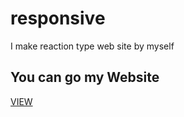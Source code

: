 # responsive
I make reaction type web site by myself

<h2>You can go my Website</h2>
<a href=" https://wldnjs7204.github.io/responsive/">VIEW</a>

